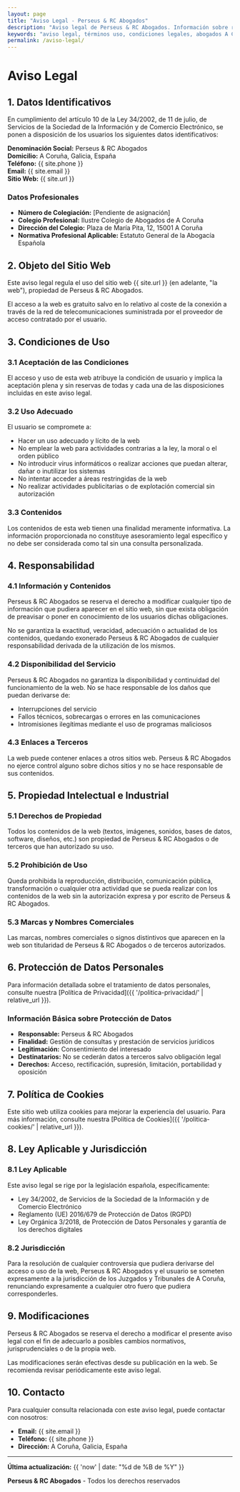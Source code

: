 ```yaml
---
layout: page
title: "Aviso Legal - Perseus & RC Abogados"
description: "Aviso legal de Perseus & RC Abogados. Información sobre responsabilidades, términos de uso y condiciones legales de nuestro sitio web."
keywords: "aviso legal, términos uso, condiciones legales, abogados A Coruña"
permalink: /aviso-legal/
---
```


# Aviso Legal

## 1. Datos Identificativos

En cumplimiento del artículo 10 de la Ley 34/2002, de 11 de julio, de Servicios de la Sociedad de la Información y de Comercio Electrónico, se ponen a disposición de los usuarios los siguientes datos identificativos:

**Denominación Social:** Perseus & RC Abogados  
**Domicilio:** A Coruña, Galicia, España  
**Teléfono:** {{ site.phone }}  
**Email:** {{ site.email }}  
**Sitio Web:** {{ site.url }}

### Datos Profesionales
- **Número de Colegiación:** [Pendiente de asignación]
- **Colegio Profesional:** Ilustre Colegio de Abogados de A Coruña
- **Dirección del Colegio:** Plaza de María Pita, 12, 15001 A Coruña
- **Normativa Profesional Aplicable:** Estatuto General de la Abogacía Española

## 2. Objeto del Sitio Web

Este aviso legal regula el uso del sitio web {{ site.url }} (en adelante, "la web"), propiedad de Perseus & RC Abogados.

El acceso a la web es gratuito salvo en lo relativo al coste de la conexión a través de la red de telecomunicaciones suministrada por el proveedor de acceso contratado por el usuario.

## 3. Condiciones de Uso

### 3.1 Aceptación de las Condiciones
El acceso y uso de esta web atribuye la condición de usuario y implica la aceptación plena y sin reservas de todas y cada una de las disposiciones incluidas en este aviso legal.

### 3.2 Uso Adecuado
El usuario se compromete a:
- Hacer un uso adecuado y lícito de la web
- No emplear la web para actividades contrarias a la ley, la moral o el orden público
- No introducir virus informáticos o realizar acciones que puedan alterar, dañar o inutilizar los sistemas
- No intentar acceder a áreas restringidas de la web
- No realizar actividades publicitarias o de explotación comercial sin autorización

### 3.3 Contenidos
Los contenidos de esta web tienen una finalidad meramente informativa. La información proporcionada no constituye asesoramiento legal específico y no debe ser considerada como tal sin una consulta personalizada.

## 4. Responsabilidad

### 4.1 Información y Contenidos
Perseus & RC Abogados se reserva el derecho a modificar cualquier tipo de información que pudiera aparecer en el sitio web, sin que exista obligación de preavisar o poner en conocimiento de los usuarios dichas obligaciones.

No se garantiza la exactitud, veracidad, adecuación o actualidad de los contenidos, quedando exonerado Perseus & RC Abogados de cualquier responsabilidad derivada de la utilización de los mismos.

### 4.2 Disponibilidad del Servicio
Perseus & RC Abogados no garantiza la disponibilidad y continuidad del funcionamiento de la web. No se hace responsable de los daños que puedan derivarse de:
- Interrupciones del servicio
- Fallos técnicos, sobrecargas o errores en las comunicaciones
- Intromisiones ilegítimas mediante el uso de programas maliciosos

### 4.3 Enlaces a Terceros
La web puede contener enlaces a otros sitios web. Perseus & RC Abogados no ejerce control alguno sobre dichos sitios y no se hace responsable de sus contenidos.

## 5. Propiedad Intelectual e Industrial

### 5.1 Derechos de Propiedad
Todos los contenidos de la web (textos, imágenes, sonidos, bases de datos, software, diseños, etc.) son propiedad de Perseus & RC Abogados o de terceros que han autorizado su uso.

### 5.2 Prohibición de Uso
Queda prohibida la reproducción, distribución, comunicación pública, transformación o cualquier otra actividad que se pueda realizar con los contenidos de la web sin la autorización expresa y por escrito de Perseus & RC Abogados.

### 5.3 Marcas y Nombres Comerciales
Las marcas, nombres comerciales o signos distintivos que aparecen en la web son titularidad de Perseus & RC Abogados o de terceros autorizados.

## 6. Protección de Datos Personales

Para información detallada sobre el tratamiento de datos personales, consulte nuestra [Política de Privacidad]({{ '/politica-privacidad/' | relative_url }}).

### Información Básica sobre Protección de Datos
- **Responsable:** Perseus & RC Abogados
- **Finalidad:** Gestión de consultas y prestación de servicios jurídicos
- **Legitimación:** Consentimiento del interesado
- **Destinatarios:** No se cederán datos a terceros salvo obligación legal
- **Derechos:** Acceso, rectificación, supresión, limitación, portabilidad y oposición

## 7. Política de Cookies

Este sitio web utiliza cookies para mejorar la experiencia del usuario. Para más información, consulte nuestra [Política de Cookies]({{ '/politica-cookies/' | relative_url }}).

## 8. Ley Aplicable y Jurisdicción

### 8.1 Ley Aplicable
Este aviso legal se rige por la legislación española, específicamente:
- Ley 34/2002, de Servicios de la Sociedad de la Información y de Comercio Electrónico
- Reglamento (UE) 2016/679 de Protección de Datos (RGPD)
- Ley Orgánica 3/2018, de Protección de Datos Personales y garantía de los derechos digitales

### 8.2 Jurisdicción
Para la resolución de cualquier controversia que pudiera derivarse del acceso o uso de la web, Perseus & RC Abogados y el usuario se someten expresamente a la jurisdicción de los Juzgados y Tribunales de A Coruña, renunciando expresamente a cualquier otro fuero que pudiera corresponderles.

## 9. Modificaciones

Perseus & RC Abogados se reserva el derecho a modificar el presente aviso legal con el fin de adecuarlo a posibles cambios normativos, jurisprudenciales o de la propia web.

Las modificaciones serán efectivas desde su publicación en la web. Se recomienda revisar periódicamente este aviso legal.

## 10. Contacto

Para cualquier consulta relacionada con este aviso legal, puede contactar con nosotros:

- **Email:** {{ site.email }}
- **Teléfono:** {{ site.phone }}
- **Dirección:** A Coruña, Galicia, España

---

**Última actualización:** {{ 'now' | date: "%d de %B de %Y" }}

**Perseus & RC Abogados** - Todos los derechos reservados
